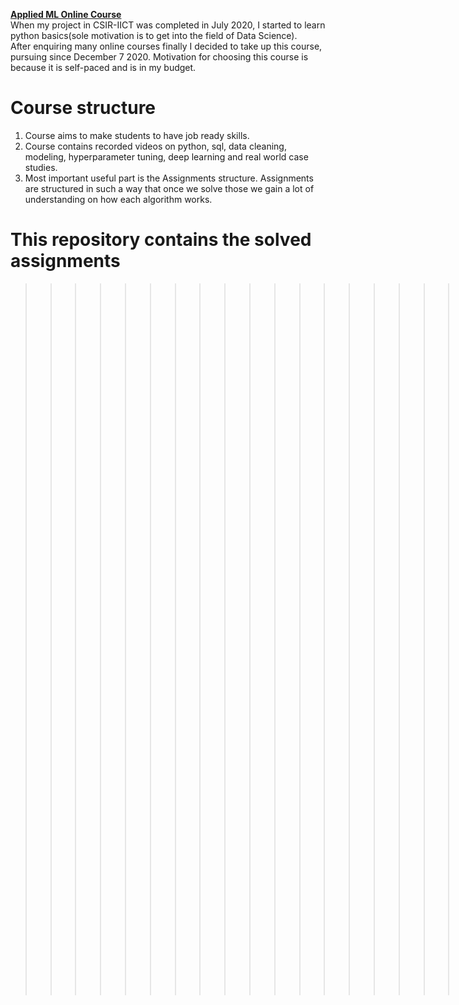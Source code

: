 <a href= " https://www.appliedaicourse.com/course/11/Applied-Machine-learning-course"> <b> Applied ML Online Course </b> </a> <br>
When my project in CSIR-IICT was completed in July 2020, I started to learn python basics(sole motivation is to get into the field of Data Science).<br> 
After enquiring many online courses finally I decided to take up this course, pursuing since December 7 2020. Motivation for choosing this course is because it is self-paced and is in my budget.

# Course structure
1. Course aims to make students to have job ready skills.
2. Course contains recorded videos on python, sql, data cleaning, modeling, hyperparameter tuning, deep learning and real world case studies.
3. Most important useful part is the Assignments structure. Assignments are structured in such a way that once we solve those we gain a lot of understanding on how each algorithm works.

# This repository contains the solved assignments



>>>>>>>>>>>>>>>>>>>>>>>>>>>>>>>>>>>>>>>>>>>>>>>> Learning Process Never Ends <<<<<<<<<<<<<<<<<<<<<<<<<<<<<<<<<<<<<<<<<<<
